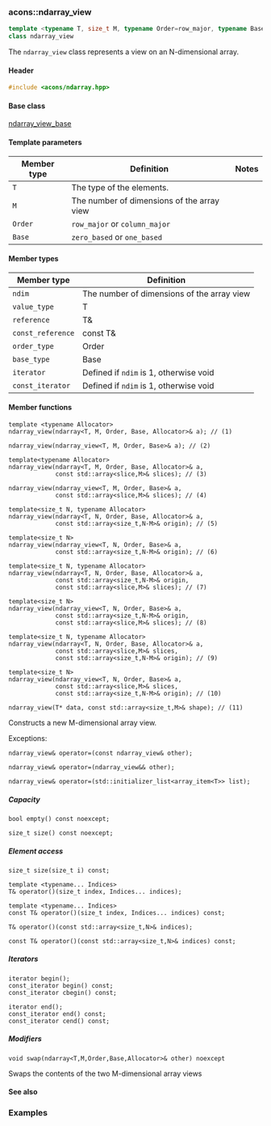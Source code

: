### acons::ndarray_view

```c++
template <typename T, size_t M, typename Order=row_major, typename Base=zero_based>
class ndarray_view
```
The `ndarray_view` class represents a view on an N-dimensional array.

#### Header
```c++
#include <acons/ndarray.hpp>
```

#### Base class

[ndarray_view_base](ndarray_view_base.md)

#### Template parameters

Member type                         |Definition|Notes
------------------------------------|----------|--------------------
`T`|The type of the elements.|
`M`|The number of dimensions of the array view|
`Order`|`row_major` or `column_major`|
`Base`|`zero_based` or `one_based`|

#### Member types

Member type                         |Definition
------------------------------------|------------------------------
`ndim`|The number of dimensions of the array view
`value_type`|T
`reference`|T&
`const_reference`|const T&
`order_type`|Order
`base_type`|Base
`iterator`|Defined if `ndim` is 1, otherwise void
`const_iterator`|Defined if `ndim` is 1, otherwise void

#### Member functions

    template <typename Allocator>
    ndarray_view(ndarray<T, M, Order, Base, Allocator>& a); // (1)

    ndarray_view(ndarray_view<T, M, Order, Base>& a); // (2)

    template<typename Allocator>
    ndarray_view(ndarray<T, M, Order, Base, Allocator>& a, 
                 const std::array<slice,M>& slices); // (3)

    ndarray_view(ndarray_view<T, M, Order, Base>& a, 
                 const std::array<slice,M>& slices); // (4)

    template<size_t N, typename Allocator>
    ndarray_view(ndarray<T, N, Order, Base, Allocator>& a, 
                 const std::array<size_t,N-M>& origin); // (5)

    template<size_t N>
    ndarray_view(ndarray_view<T, N, Order, Base>& a, 
                 const std::array<size_t,N-M>& origin); // (6)

    template<size_t N, typename Allocator>
    ndarray_view(ndarray<T, N, Order, Base, Allocator>& a, 
                 const std::array<size_t,N-M>& origin,
                 const std::array<slice,M>& slices); // (7)

    template<size_t N>
    ndarray_view(ndarray_view<T, N, Order, Base>& a, 
                 const std::array<size_t,N-M>& origin,
                 const std::array<slice,M>& slices); // (8)

    template<size_t N, typename Allocator>
    ndarray_view(ndarray<T, N, Order, Base, Allocator>& a,
                 const std::array<slice,M>& slices, 
                 const std::array<size_t,N-M>& origin); // (9)

    template<size_t N>
    ndarray_view(ndarray_view<T, N, Order, Base>& a,
                 const std::array<slice,M>& slices, 
                 const std::array<size_t,N-M>& origin); // (10)

    ndarray_view(T* data, const std::array<size_t,M>& shape); // (11)

Constructs a new M-dimensional array view.

Exceptions:

    ndarray_view& operator=(const ndarray_view& other);

    ndarray_view& operator=(ndarray_view&& other);

    ndarray_view& operator=(std::initializer_list<array_item<T>> list);

##### Capacity

    bool empty() const noexcept;

    size_t size() const noexcept;

##### Element access

    size_t size(size_t i) const;

    template <typename... Indices>
    T& operator()(size_t index, Indices... indices); 

    template <typename... Indices>
    const T& operator()(size_t index, Indices... indices) const;

    T& operator()(const std::array<size_t,N>& indices); 

    const T& operator()(const std::array<size_t,N>& indices) const; 

##### Iterators

    iterator begin();
    const_iterator begin() const;
    const_iterator cbegin() const;

    iterator end();
    const_iterator end() const;
    const_iterator cend() const;

##### Modifiers

    void swap(ndarray<T,M,Order,Base,Allocator>& other) noexcept
Swaps the contents of the two M-dimensional array views

#### See also

### Examples
  

